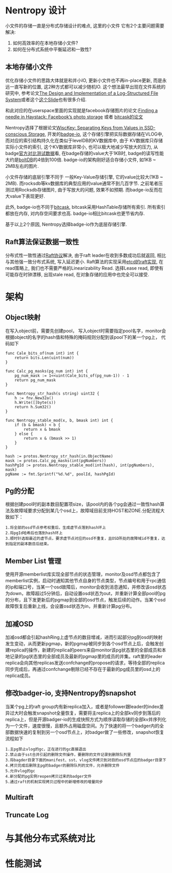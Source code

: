 # Nentropy 设计

小文件的存储一直是分布式存储设计的难点, 这里的小文件
它有2个主要问题需要解决:

1. 如何高效率的在本地存储小文件?
2. 如何在分布式系统中平衡延迟和一致性?

## 本地存储小文件

优化存储小文件的思路大体就是和并小IO, 更新小文件也不再in-place更新, 而是永远一直写新的位置,
这2种方式都可以减少随机IO. 这个想法最早出现在文件系统的研究中, 参考论文[The Design and Implementation of a Log-Structured File System](https://people.eecs.berkeley.edu/~brewer/cs262/LFS.pdf)或者这个[这个Slide](http://www.eecs.harvard.edu/~cs161/notes/lfs.pdf)也有很多介绍.

和此对应的在userspace里面的实现就是facebook存储图片的论文:[Finding a needle in Haystack: Facebook’s photo storage](https://www.usenix.org/legacy/event/osdi10/tech/full_papers/Beaver.pdf) 或者
[bitcask的论文](http://basho.com/wp-content/uploads/2015/05/bitcask-intro.pdf)


Nentropy选择了根据论文[WiscKey: Separating Keys from Values
in SSD-conscious Storage](https://www.usenix.org/system/files/conference/fast16/fast16-papers-lu.pdf), 开发的[badge-io](https://github.com/dgraph-io/badger), 这个存储引擎把实际数据存储在VLOG中, 而对应的索引结构持久化在类似于levelDB的KV数据库中, 由于
KV数据库只存储实际小文件的索引, 这个KV数据库非常小, 也可以极大地减少写放大的压力, 从badge[官方对比测试数据](https://blog.dgraph.io/post/badger-lmdb-boltdb/)看, 在badge存储的value大于1KB时, badge的读写性能大约是[boltDB](https://github.com/boltdb/bolt)的4倍到100倍. badge-io的架构刚好适合存储小文件, 如1KB ~ 2MB左右的图片.  

小文件存储的底层引擎不同于
一般Key-Value存储引擎, 它的value比较大(1KB ~ 2MB). 而rocksdb等kv数据库的典型应用的value通常不到几百字节. 之前笔者压测过用Rocksdb存储图片, 由于写放大的问题, 效果不如预期. 而badge-io反而在大value下表现更好.

此外, badge-io也不同于[bitcask](http://basho.com/wp-content/uploads/2015/05/bitcask-intro.pdf), bitcask采用HashTable存储所有索引. 所有索引都放在内存, 对内存空间要求也高. badge-io相比bitcask也更节省内存.

基于以上2个原因, Nentropy选择badge-io作为底层存储引擎.


## Raft算法保证数据一致性

分布式性一致性通过[Raft协议](raft.github.io)解决, 由于raft leader在收到多数成功后就返回, 相比与其他强一致分布式系统, 写入延迟更小.
Raft算法的实现采用[etcd的raft实现](https://github.com/coreos/etcd/tree/master/raft), 在read策略上, 我们也不需要严格的Linearizability
Read. 选择Lease read, 即使有可能存在时钟漂移, 出现stale read, 在对象存储的应用中也完全可以接受.


# 架构

## Object映射

在写入object前，需要先创建pool， 写入object时需要指定pool名字，monitor会根据object的名字的hash值和特殊的掩码规则分配到该pool下的某一个pg上， 代码如下

	func Cale_bits_of(num int) int {
		return bits.Len(uint(num))
	}
	
	func Calc_pg_masks(pg_num int) int {
		pg_num_mask := 1<<uint(Cale_bits_of(pg_num-1)) - 1
		return pg_num_mask
	}
	
	func Nentropy_str_hash(s string) uint32 {
		h := fnv.New32a()
		h.Write([]byte(s))
		return h.Sum32()
	}
	
	func Nentropy_stable_mod(x, b, bmask int) int {
		if (b & bmask) < b {
			return x & bmask
		} else {
			return x & (bmask >> 1)
		}
	}

	hash := protos.Nentropy_str_hash(in.ObjectName)
	mask := protos.Calc_pg_masks(int(pgNumbers))
	hashPgId := protos.Nentropy_stable_mod(int(hash), int(pgNumbers), mask)
	pgName := fmt.Sprintf("%d.%d", poolId, hashPgId)
	


## Pg的分配

根据创建pool时的副本数目配置项size，该pool内的各个pg会通过一致性hash算法及故障域要求分配到某几个osd上，故障域目前支持HOST和ZONE.分配流程大致如下：

	1.将全部的osd节点参考权重后，生成虚节点落到hash环上
	2.将pgId哈希后也落到hash环上
	3.顺时针选取最近的虚节点，要求虚节点对应的osd不重复，且OSD所处的故障域id不重复，达到指定的副本数目后结束。

## Member List 管理

使用开源memberlist库实现全部节点的状态管理，monitor及osd节点都包含了memberlist实例，启动时通知其他节点自身的节点类型，节点编号和用于rpc通信的ip和端口号，当某一个osd故障后，monitor会收到消息通知，并修改该osd状态为down，故障超过5分钟后，自动设置osd状态为out，并重新计算全部pool的pg的分布，且下发更新后的pgmap到全部的osd节点，触发后续的动作。当某个osd故障恢复后重新上线，会设置osd状态为in，并重新计算pg分布。

## 加减OSD
加减osd都会引起hashRing上虚节点的数目增减，进而引起部分pg到osd的映射发生变动，从而更新pgmap，新的pgmap被同步到各个osd节点上后，会触发创建replica的操作，新建的replica的peers来自monitor该pg状态里的全部成员和本地记录的pg状态里的全部成员及最新的pgmap里的成员的并集。raft里的leader replica会向其他replicas发送confchange的propose的请求，等待全部的replica同步完成后，再通过confchange剔除已经不存在于最新的pg成员里的osd上的replica成员。


## 修改badger-io, 支持Nentropy的snapshot
当某个pg上的raft group内有新replica加入，或者是follower跟leader的index差异过大时会触发snapshot全量恢复，需要将主replica上的全部kv同步到落后的replica上，但是开源badger-io的生成快照方式为顺序读取存储的全部kv并序列化为一个文件，速度很慢，且额外占用磁盘空间。为了快速的将一个badger内的全部数据快速的复制到另一个osd节点上，对badger做了一些修改，snapshot恢复流程如下

	1.主pg禁止vlog的gc，正在进行的gc直接退出
	2.禁止由于sst合并引起的删除文件操作，要删除的文件记录到删除队列里
	3.将bagder目录下面的manifest、sst、vlog文件拷贝到对目的osd节点应的badger目录下
	4.拷贝完成后删除主pg的badger的删除队列的文件，允许删除文件
	5.允许vlog的gc
	4.新分配的pg实例reopen拷贝过来的badger文件
	5.通过raft的机制实现拷贝过程中的新增修改的增量同步

## Multiraft

## Truncate Log

# 与其他分布式系统对比

# 性能测试
